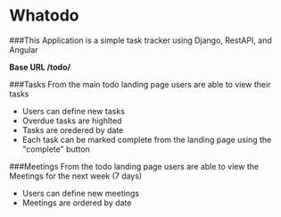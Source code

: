 Whatodo
=================

###This Application is a simple task tracker using Django, RestAPI, and Angular

**Base URL /todo/**

###Tasks
From the main todo landing page users are able to view their tasks
 * Users can define new tasks
 * Overdue tasks are highlted
 * Tasks are oredered by date
 * Each task can be marked complete from the landing page using the "complete" button

###Meetings
From the todo landing page users are able to view the Meetings for the next week (7 days)
 * Users can define new meetings
 * Meetings are ordered by date

